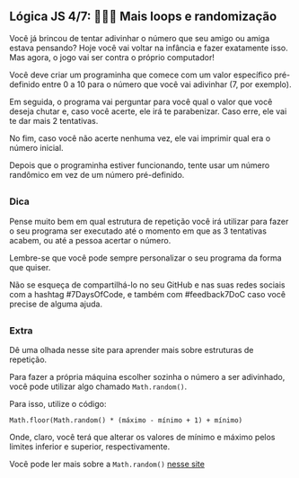 ## Lógica JS 4/7: 👩🏽‍💻 Mais loops e randomização

Você já brincou de tentar adivinhar o número que seu amigo ou amiga estava pensando? Hoje você vai voltar na infância e fazer exatamente isso. Mas agora, o jogo vai ser contra o próprio computador!

Você deve criar um programinha que comece com um valor específico pré-definido entre 0 a 10 para o número que você vai adivinhar (7, por exemplo).

Em seguida, o programa vai perguntar para você qual o valor que você deseja chutar e, caso você acerte, ele irá te parabenizar. Caso erre, ele vai te dar mais 2 tentativas.

No fim, caso você não acerte nenhuma vez, ele vai imprimir qual era o número inicial.

Depois que o programinha estiver funcionando, tente usar um número randômico em vez de um número pré-definido.

##
### Dica
Pense muito bem em qual estrutura de repetição você irá utilizar para fazer o seu programa ser executado até o momento em que as 3 tentativas acabem, ou até a pessoa acertar o número.

Lembre-se que você pode sempre personalizar o seu programa da forma que quiser.

Não se esqueça de compartilhá-lo no seu GitHub e nas suas redes sociais com a hashtag #7DaysOfCode, e também com #feedback7DoC caso você precise de alguma ajuda.

##
### Extra

Dê uma olhada nesse site para aprender mais sobre estruturas de repetição.

Para fazer a própria máquina escolher sozinha o número a ser adivinhado, você pode utilizar algo chamado ```Math.random()```.

Para isso, utilize o código:
```JS
Math.floor(Math.random() * (máximo - mínimo + 1) + mínimo)
```
Onde, claro, você terá que alterar os valores de mínimo e máximo pelos limites inferior e superior, respectivamente.

Você pode ler mais sobre a ```Math.random()``` [nesse site](https://developer.mozilla.org/pt-BR/docs/Web/JavaScript/Reference/Global_Objects/Math/random?utm_source=ActiveCampaign&utm_medium=email&utm_content=%237DaysOfCode+-+L%C3%B3gica+JS+4%2F7%3A+%F0%9F%91%A9%F0%9F%8F%BD%E2%80%8D%F0%9F%92%BB+Mais+loops+e+randomiza%C3%A7%C3%A3o&utm_campaign=%5BALURA+%237days+Of+Code%5D+%28L%C3%B3gica+de+Programa%C3%A7%C3%A3o+-+JavaScript%29+Dia+4%3A+Mais+loops+e+randomiza%C3%A7%C3%A3o)
